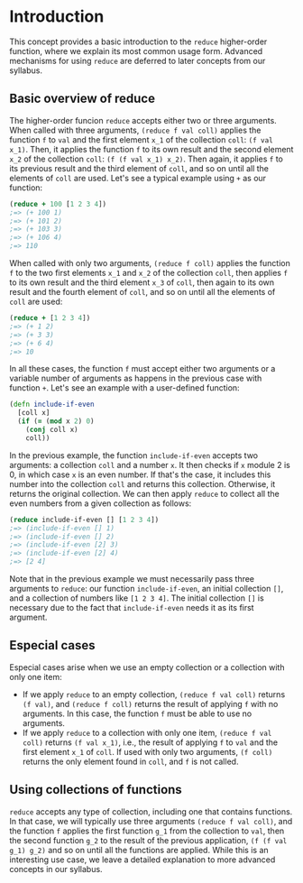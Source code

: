 # Introduction

This concept provides a basic introduction to the `reduce` higher-order function, where we explain its most common usage form. Advanced mechanisms for using `reduce` are deferred to later concepts from our syllabus.

## Basic overview of reduce

The higher-order funcion `reduce` accepts either two or three arguments. When called with three arguments, `(reduce f val coll)` applies the function `f` to  `val` and the first element `x_1` of the collection `coll`: `(f val x_1)`. Then, it applies the function `f` to its own result and the second element `x_2` of the collection `coll`: `(f (f val x_1) x_2)`. Then again, it applies `f` to its previous result and the third element of `coll`, and so on until all the elements of `coll` are used. Let's see a typical example using `+` as our function:

```clojure
(reduce + 100 [1 2 3 4]) 
;=> (+ 100 1) 
;=> (+ 101 2)
;=> (+ 103 3)
;=> (+ 106 4)
;=> 110
```

When called with only two arguments, `(reduce f coll)` applies the function `f` to the two first elements `x_1` and `x_2` of the collection `coll`, then applies `f` to its own result and the third element `x_3` of `coll`, then again to its own result and the fourth element of `coll`, and so on until all the elements of `coll` are used:

```clojure
(reduce + [1 2 3 4]) 
;=> (+ 1 2) 
;=> (+ 3 3)
;=> (+ 6 4)
;=> 10
```

In all these cases, the function `f` must accept either two arguments or a variable number of arguments as happens in the previous case with function `+`. Let's see an example with a user-defined function:

```clojure
(defn include-if-even
  [coll x]
  (if (= (mod x 2) 0)
    (conj coll x)
    coll))
```

In the previous example, the function `include-if-even` accepts two arguments: a collection `coll` and a number `x`. It then checks if `x` module 2 is 0, in which case `x` is an even number. If that's the case, it includes this number into the collection `coll` and returns this collection. Otherwise, it returns the original collection. We can then apply `reduce` to collect all the even numbers from a given collection as follows:

```clojure
(reduce include-if-even [] [1 2 3 4])
;=> (include-if-even [] 1) 
;=> (include-if-even [] 2) 
;=> (include-if-even [2] 3) 
;=> (include-if-even [2] 4) 
;=> [2 4] 
```

Note that in the previous example we must necessarily pass three arguments to `reduce`: our function `include-if-even`, an initial collection `[]`, and a collection of numbers like `[1 2 3 4]`. The initial collection `[]` is necessary due to the fact that `include-if-even` needs it as its first argument.

## Especial cases

Especial cases arise when we use an empty collection or a collection with only one item:

- If we apply `reduce` to an empty collection, `(reduce f val coll)` returns `(f val)`, and `(reduce f coll)` returns the result of applying `f` with no arguments. In this case, the function `f` must be able to use no arguments. 
- If we apply `reduce` to a collection with only one item, `(reduce f val coll)` returns `(f val x_1)`, i.e., the result of applying `f` to `val` and the first element `x_1` of `coll`. If used with only two arguments, `(f coll)` returns the only element found in `coll`, and `f` is not called.

## Using collections of functions

`reduce` accepts any type of collection, including one that contains functions. In that case, we will typically use three arguments `(reduce f val coll)`, and the function `f` applies the first function `g_1` from the collection to `val`, then the second function `g_2` to the result of the previous application, `(f (f val g_1) g_2)` and so on until all the functions are applied. While this is an interesting use case, we leave a detailed explanation to more advanced concepts in our syllabus.

